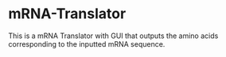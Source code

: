 # mRNA-Translator

This is a mRNA Translator with GUI that outputs the amino acids corresponding to the inputted mRNA sequence.
